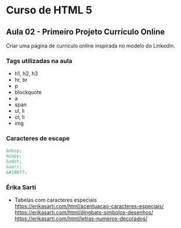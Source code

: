 # Curso de HTML 5

## Aula 02 - Primeiro Projeto Currículo Online

Criar uma página de currículo online inspirada no modelo do LinkedIn.

### Tags utilizadas na aula

* h1, h2, h3
* hr, br
* p
* blockquote
* a
* span
* ul, li
* ol, li
* img

### Caracteres de escape

~~~html
&nbsp; 
&copy; 
&sdot;
&uarr;
&#10077;
~~~

### Érika Sarti

* Tabelas com caracteres especiais
<https://erikasarti.com/html/acentuacao-caracteres-especiais/>
<https://erikasarti.com/html/dingbats-simbolos-desenhos/>
<https://erikasarti.com/html/letras-numeros-decorados/>
